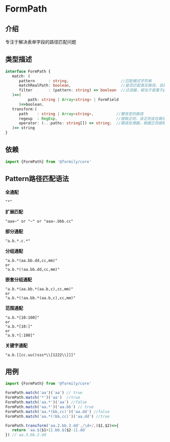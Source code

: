 # FormPath

## 介绍

专注于解决表单字段的路径匹配问题

## 类型描述

```typescript
interface FormPath {
   match: (
      pattern      : string,                       //匹配模式字符串
      matchRealPath: boolean,                      //是否匹配真实路径，该属性是用于处理path为FormField时，是否匹配完整路径
      filter       : (pattern: string) => boolean  //过滤器，相当于是基于pattern所匹配的结果再进行一次过滤操作
   )=>(
          path: string | Array<string> | FormField
      )=>boolean,
   transform:(
      path    : string | Array<string>,          //要改变的路径
      regexp  : RegExp,                          //提取正则，该正则会在路径遍历过程中将某个路径节点按照该正则提取出来，然后以参数形式放到callback中
      operator: (...paths: string[]) => string;  //路径处理器，根据正则提取出来的路径节点，做一些转换处理，并返回最终路径
   )=> string
}
```

## 依赖

```javascript
import {FormPath} from '@formily/core'
```

## Pattern路径匹配语法

**全通配**

    "*"

**扩展匹配**

    "aaa~" or "~" or "aaa~.bbb.cc"

**部分通配**

    "a.b.*.c.*"

**分组通配**

    "a.b.*(aa.bb.dd,cc,mm)"
    or 
    "a.b.*(!aa.bb.dd,cc,mm)"

**嵌套分组通配**

    "a.b.*(aa.bb.*(aa.b,c),cc,mm)"
    or 
    "a.b.*(!aa.bb.*(aa.b,c),cc,mm)"

**范围通配**

    "a.b.*[10:100]"
    or 
    "a.b.*[10:]"
    or 
    "a.b.*[:100]"

**关键字通配**

    "a.b.[[cc.uu()sss*\\[1222\\]]]"

## 用例

```javascript
import {FormPath} from '@formily/core'

FormPath.match('aa')('aa') // true
FormPath.match('*')('aa')  //true
FormPath.match('aa.*')('aa') //false
FormPath.match('aa.*')('aa.bb') // true
FormPath.match('aa.*(bb,cc)')('aa.dd') //false
FormPath.match('aa.*(!bb,cc)')('aa.dd') //true

FormPath.transform('aa.2.bb.3.dd',/\d+/,($1,$2)=>{
   return `aa.${$1+1}.bb.${$2-1}.dd`
}) // aa.3.bb.2.dd
```
